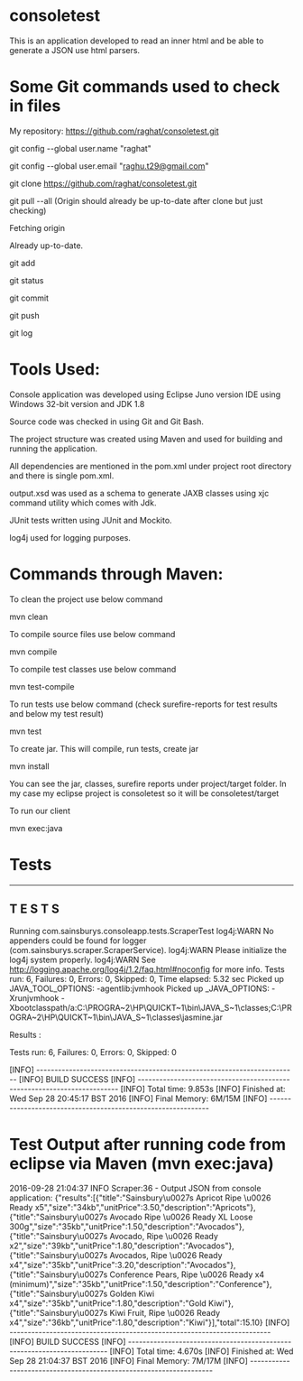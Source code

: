 # consoletest
This is an application developed to read an inner html and be able to generate a JSON use html parsers.

Some Git commands used to check in files
========================================
My repository: https://github.com/raghat/consoletest.git

git config --global user.name "raghat"

git config --global user.email "raghu.t29@gmail.com"

git clone https://github.com/raghat/consoletest.git

git pull --all    (Origin should already be up-to-date after clone but just checking)

Fetching origin

Already up-to-date.

git add

git status

git commit

git push

git log

Tools Used:
===========
Console application was developed using Eclipse Juno version IDE using Windows 32-bit version and JDK 1.8

Source code was checked in using Git and Git Bash.

The project structure was created using Maven and used for building and running the application.

All dependencies are mentioned in the pom.xml under project root directory and there is single pom.xml.

output.xsd was used as a schema to generate JAXB classes using xjc command utility which comes with Jdk.

JUnit tests written using JUnit and Mockito.

log4j used for logging purposes.


Commands through Maven:
=======================

To clean the project use below command

mvn clean

To compile source files use below command

mvn compile

To compile test classes use below command

mvn test-compile

To run tests use below command (check surefire-reports for test results and below my test result)

mvn test

To create jar. This will compile, run tests, create jar

mvn install

You can see the jar, classes, surefire reports under project/target folder.
In my case my eclipse project is consoletest so it will be consoletest/target

To run our client

mvn exec:java

Tests
=====


-------------------------------------------------------
 T E S T S
-------------------------------------------------------
Running com.sainsburys.consoleapp.tests.ScraperTest
log4j:WARN No appenders could be found for logger (com.sainsburys.scraper.ScraperService).
log4j:WARN Please initialize the log4j system properly.
log4j:WARN See http://logging.apache.org/log4j/1.2/faq.html#noconfig for more info.
Tests run: 6, Failures: 0, Errors: 0, Skipped: 0, Time elapsed: 5.32 sec
Picked up JAVA_TOOL_OPTIONS: -agentlib:jvmhook
Picked up _JAVA_OPTIONS: -Xrunjvmhook -Xbootclasspath/a:C:\PROGRA~2\HP\QUICKT~1\bin\JAVA_S~1\classes;C:\PROGRA~2\HP\QUICKT~1\bin\JAVA_S~1\classes\jasmine.jar

Results :

Tests run: 6, Failures: 0, Errors: 0, Skipped: 0

[INFO] ------------------------------------------------------------------------
[INFO] BUILD SUCCESS
[INFO] ------------------------------------------------------------------------
[INFO] Total time: 9.853s
[INFO] Finished at: Wed Sep 28 20:45:17 BST 2016
[INFO] Final Memory: 6M/15M
[INFO] -------------------------------------------------------------


Test Output after running code from eclipse via Maven (mvn exec:java)
=====================================================================

2016-09-28 21:04:37 INFO  Scraper:36 - Output JSON from console application: {"results":[{"title":"Sainsbury\u0027s Apricot Ripe \u0026 Ready x5","size":"34kb","unitPrice":3.50,"description":"Apricots"},{"title":"Sainsbury\u0027s Avocado Ripe \u0026 Ready XL Loose 300g","size":"35kb","unitPrice":1.50,"description":"Avocados"},{"title":"Sainsbury\u0027s Avocado, Ripe \u0026 Ready x2","size":"39kb","unitPrice":1.80,"description":"Avocados"},{"title":"Sainsbury\u0027s Avocados, Ripe \u0026 Ready x4","size":"35kb","unitPrice":3.20,"description":"Avocados"},{"title":"Sainsbury\u0027s Conference Pears, Ripe \u0026 Ready x4 (minimum)","size":"35kb","unitPrice":1.50,"description":"Conference"},{"title":"Sainsbury\u0027s Golden Kiwi x4","size":"35kb","unitPrice":1.80,"description":"Gold Kiwi"},{"title":"Sainsbury\u0027s Kiwi Fruit, Ripe \u0026 Ready x4","size":"36kb","unitPrice":1.80,"description":"Kiwi"}],"total":15.10}
[INFO] ------------------------------------------------------------------------
[INFO] BUILD SUCCESS
[INFO] ------------------------------------------------------------------------
[INFO] Total time: 4.670s
[INFO] Finished at: Wed Sep 28 21:04:37 BST 2016
[INFO] Final Memory: 7M/17M
[INFO] -------------------------------------------------------------------
